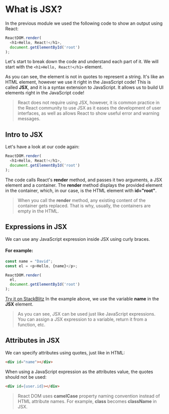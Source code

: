 # What is JSX?

In the previous module we used the following code to show an output using React:

```js
ReactDOM.render(
  <h1>Hello, React!</h1>,
  document.getElementById('root')
);
```

Let's start to break down the code and understand each part of it.
We will start with the `<h1>Hello, React!</h1>` element.

As you can see, the element is not in quotes to represent a string. It's like an HTML element, however we use it right in the JavaScript code!
This is called **JSX**, and it is a syntax extension to JavaScript. It allows us to build UI elements right in the JavaScript code!

> React does not require using JSX, however, it is common practice in the React community to use JSX as it eases the development of user interfaces, as well as allows React to show useful error and warning messages.


## Intro to JSX

Let's have a look at our code again:
```js
ReactDOM.render(
  <h1>Hello, React!</h1>,
  document.getElementById('root')
);
```
The code calls React's **render** method, and passes it two arguments, a JSX element and a container. The **render** method displays the provided element in the container, which, in our case, is the HTML element with **id="root"**.

> When you call the **render** method, any existing content of the container gets replaced. That is why, usually, the containers are empty in the HTML.

## Expressions in JSX

We can use any JavaScript expression inside JSX using curly braces.

#### For example:

```js
const name = "David";
const el = <p>Hello, {name}</p>;

ReactDOM.render(
  el,
  document.getElementById('root')
); 
```
[Try it on StackBlitz](https://stackblitz.com/edit/react-jsx-expressions-example?file=index.js)
In the example above, we use the variable **name** in the **JSX** element.

> As you can see, JSX can be used just like JavaScript expressions. You can assign a JSX expression to a variable, return it from a function, etc.

## Attributes in JSX

We can specify attributes using quotes, just like in HTML:

```html
<div id="name"></div>
```

When using a JavaScript expression as the attributes value, the quotes should not be used:
```html
<div id={user.id}></div> 
```

> React DOM uses **camelCase** property naming convention instead of HTML attribute names.
> For example, **class** becomes **className** in JSX.